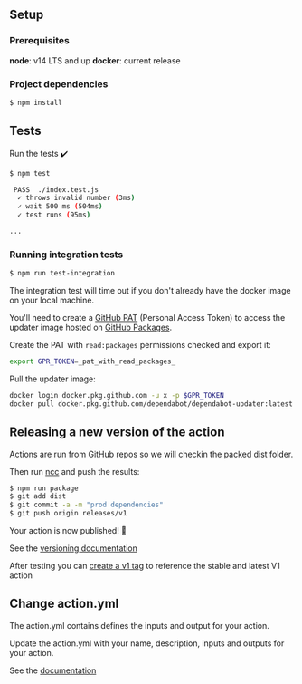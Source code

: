 ## Setup

### Prerequisites

**node**: v14 LTS and up
**docker**: current release

### Project dependencies

```bash
$ npm install
```

## Tests

Run the tests :heavy_check_mark:

```bash
$ npm test

 PASS  ./index.test.js
  ✓ throws invalid number (3ms)
  ✓ wait 500 ms (504ms)
  ✓ test runs (95ms)

...
```

### Running integration tests

```bash
$ npm run test-integration
```

The integration test will time out if you don't already have the docker image on
your local machine.

You'll need to create a [GitHub PAT](https://github.com/settings/tokens/new)
(Personal Access Token) to access the updater image hosted on [GitHub
Packages](https://github.com/dependabot/dependabot-updater/pkgs/container/dependabot-updater%2Fdependabot-updater).

Create the PAT with `read:packages` permissions checked and export it:

```bash
export GPR_TOKEN=_pat_with_read_packages_
```

Pull the updater image:

```bash
docker login docker.pkg.github.com -u x -p $GPR_TOKEN
docker pull docker.pkg.github.com/dependabot/dependabot-updater:latest
```

## Releasing a new version of the action

Actions are run from GitHub repos so we will checkin the packed dist folder.

Then run [ncc](https://github.com/zeit/ncc) and push the results:

```bash
$ npm run package
$ git add dist
$ git commit -a -m "prod dependencies"
$ git push origin releases/v1
```

Your action is now published! :rocket:

See the [versioning documentation](https://github.com/actions/toolkit/blob/master/docs/action-versioning.md)

After testing you can [create a v1 tag](https://github.com/actions/toolkit/blob/master/docs/action-versioning.md) to reference the stable and latest V1 action

## Change action.yml

The action.yml contains defines the inputs and output for your action.

Update the action.yml with your name, description, inputs and outputs for your action.

See the [documentation](https://help.github.com/en/articles/metadata-syntax-for-github-actions)
